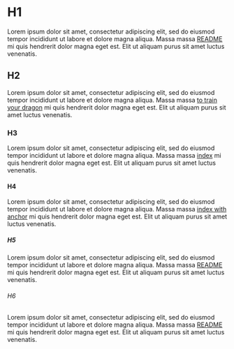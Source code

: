 # H1

Lorem ipsum dolor sit amet, consectetur adipiscing elit, sed do eiusmod tempor incididunt ut labore et dolore magna aliqua. Massa
massa [README](./README) mi quis hendrerit dolor magna eget est. Elit ut aliquam purus sit amet luctus venenatis.

## H2

Lorem ipsum dolor sit amet, consectetur adipiscing elit, sed do eiusmod tempor incididunt ut labore et dolore magna aliqua. Massa
massa [to train your dragon](./README#how-to-train-your-dragon) mi quis hendrerit dolor magna eget est. Elit ut aliquam purus sit
amet luctus venenatis.

### H3

Lorem ipsum dolor sit amet, consectetur adipiscing elit, sed do eiusmod tempor incididunt ut labore et dolore magna aliqua. Massa
massa [index](./) mi quis hendrerit dolor magna eget est. Elit ut aliquam purus sit amet luctus venenatis.

#### H4

Lorem ipsum dolor sit amet, consectetur adipiscing elit, sed do eiusmod tempor incididunt ut labore et dolore magna aliqua. Massa
massa [index with anchor](./#how-to-train-your-dragon) mi quis hendrerit dolor magna eget est. Elit ut aliquam purus sit amet
luctus venenatis.

##### H5

Lorem ipsum dolor sit amet, consectetur adipiscing elit, sed do eiusmod tempor incididunt ut labore et dolore magna aliqua. Massa
massa [README](./bar) mi quis hendrerit dolor magna eget est. Elit ut aliquam purus sit amet luctus venenatis.

###### H6

Lorem ipsum dolor sit amet, consectetur adipiscing elit, sed do eiusmod tempor incididunt ut labore et dolore magna aliqua. Massa
massa [README](./bar#do-not-the-cat) mi quis hendrerit dolor magna eget est. Elit ut aliquam purus sit amet luctus venenatis.
